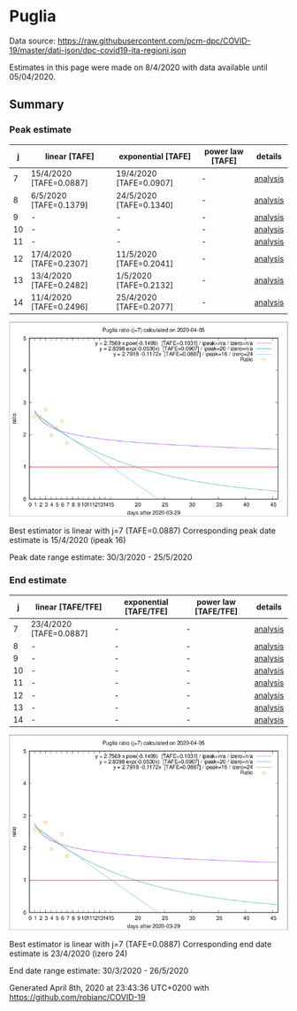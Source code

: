 # Puglia


Data source: https://raw.githubusercontent.com/pcm-dpc/COVID-19/master/dati-json/dpc-covid19-ita-regioni.json

Estimates in this page were made on 8/4/2020 with data available until 05/04/2020.


## Summary 

### Peak estimate 
|j|linear [TAFE]|exponential [TAFE]|power law [TAFE]|details|
|---|----|-----------|---------|-------|
|7|15/4/2020 [TAFE=0.0887]|19/4/2020 [TAFE=0.0907]|-|[analysis](COVID-19_puglia_j7_2020-04-05.md)|
|8|6/5/2020 [TAFE=0.1379]|24/5/2020 [TAFE=0.1340]|-|[analysis](COVID-19_puglia_j8_2020-04-05.md)|
|9|-|-|-|[analysis](COVID-19_puglia_j9_2020-04-05.md)|
|10|-|-|-|[analysis](COVID-19_puglia_j10_2020-04-05.md)|
|11|-|-|-|[analysis](COVID-19_puglia_j11_2020-04-05.md)|
|12|17/4/2020 [TAFE=0.2307]|11/5/2020 [TAFE=0.2041]|-|[analysis](COVID-19_puglia_j12_2020-04-05.md)|
|13|13/4/2020 [TAFE=0.2482]|1/5/2020 [TAFE=0.2132]|-|[analysis](COVID-19_puglia_j13_2020-04-05.md)|
|14|11/4/2020 [TAFE=0.2496]|25/4/2020 [TAFE=0.2077]|-|[analysis](COVID-19_puglia_j14_2020-04-05.md)|

![best peak estimate](COVID-19_puglia_j7_2020-04-05.png)

Best estimator is linear with j=7 (TAFE=0.0887)
Corresponding peak date estimate is 15/4/2020 (ipeak 16)


Peak date range estimate: 30/3/2020 - 25/5/2020

### End estimate 
|j|linear [TAFE/TFE]|exponential [TAFE/TFE]|power law [TAFE/TFE]|details|
|---|----|-----------|---------|-------|
|7|23/4/2020 [TAFE=0.0887]|-|-|[analysis](COVID-19_puglia_j7_2020-04-05.md)|
|8|-|-|-|[analysis](COVID-19_puglia_j8_2020-04-05.md)|
|9|-|-|-|[analysis](COVID-19_puglia_j9_2020-04-05.md)|
|10|-|-|-|[analysis](COVID-19_puglia_j10_2020-04-05.md)|
|11|-|-|-|[analysis](COVID-19_puglia_j11_2020-04-05.md)|
|12|-|-|-|[analysis](COVID-19_puglia_j12_2020-04-05.md)|
|13|-|-|-|[analysis](COVID-19_puglia_j13_2020-04-05.md)|
|14|-|-|-|[analysis](COVID-19_puglia_j14_2020-04-05.md)|

![best zero estimate](COVID-19_puglia_j7_2020-04-05.png)

Best estimator is linear with j=7 (TAFE=0.0887)
Corresponding end date estimate is 23/4/2020 (izero 24)


End date range estimate: 30/3/2020 - 26/5/2020

Generated April 8th, 2020 at 23:43:36 UTC+0200 with https://github.com/robianc/COVID-19
